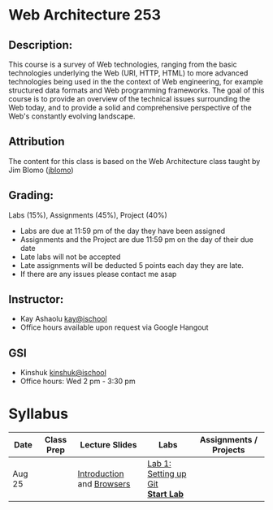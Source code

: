 # Web Architecture 253

## Description: 
This course is a survey of Web technologies, ranging from the basic technologies underlying the Web (URI, HTTP, HTML) to more advanced technologies being used in the the context of Web engineering, for example structured data formats and Web programming frameworks. The goal of this course is to provide an overview of the technical issues surrounding the Web today, and to provide a solid and comprehensive perspective of the Web's constantly evolving landscape.

## Attribution
The content for this class is based on the Web Architecture class taught by Jim Blomo ([jblomo](https://github.com/jblomo))

## Grading:
Labs (15%), Assignments (45%), Project (40%)
 - Labs are due at 11:59 pm of the day they have been assigned
 - Assignments and the Project are due 11:59 pm on the day of their due date
 - Late labs will not be accepted
 - Late assignments will be deducted 5 points each day they are late.
 - If there are any issues please contact me asap

## Instructor:
 - Kay Ashaolu <kay@ischool>
 - Office hours available upon request via Google Hangout
  
## GSI
 - Kinshuk <kinshuk@ischool>
 - Office hours: Wed 2 pm - 3:30 pm

# Syllabus

|  Date |  Class Prep | Lecture Slides | Labs | Assignments / Projects |
|---|---|---|---|---|
| Aug 25 |  | [Introduction](https://kayashaolu.github.io/webarch/html/Lecture%201%20-%20Introduction.html) and [Browsers](https://kayashaolu.github.io/webarch/html/Lecture%202%20-%20What%20is%20a%20web%20browser.html) | [Lab 1: Setting up Git](https://github.com/kayashaolu/webarch-lab-1)<br />**[Start Lab](https://bcourses.berkeley.edu/courses/1465770/assignments/7825536)** | | 
<!--
| Sep 2 | [Try HTML and CSS](https://kayashaolu.github.io/webarch/Class%20Prep%202%20-%20Try%20HTML%20and%20CSS.html) | [HTML](https://kayashaolu.github.io/webarch/Lecture%203%20-%20HTML.html) and [CSS](https://kayashaolu.github.io/webarch/Lecture%204%20-%20CSS.html) | [Lab 2: Create a simple web page](https://github.com/kayashaolu/webarch-lab-2)<br />**[Start Lab](https://bcourses.berkeley.edu/courses/1454280/assignments/7739281)** | [Assign 1: Build a Local Static Website](https://github.com/kayashaolu/webarch-assign-1)<br />**[Start Assignment](https://bcourses.berkeley.edu/courses/1454280/assignments/7739274)** |
| Sep 9 | [Let's learn some JavaScript](https://kayashaolu.github.io/webarch/Class%20Prep%203%20-%20Let's%20learn%20some%20JavaScript.html)| [JavaScript Basics I](https://kayashaolu.github.io/webarch/Lecture%205%20-%20JavaScript%20Basics%20I.html) and [II](https://kayashaolu.github.io/webarch/Lecture%206%20-%20JavaScript%20Basics%20II.html) | [Lab 3: Play around with JavaScript](https://github.com/kayashaolu/webarch-lab-3)<br />**[Start Lab](https://bcourses.berkeley.edu/courses/1454280/assignments/7740363)** | |
| Sep 16 | [HTML Forms: putting it all together](https://kayashaolu.github.io/webarch/Class%20Prep%204%20-%20HTML%20Forms:%20putting%20it%20all%20together.html) | [HTML Forms](https://kayashaolu.github.io/webarch/Lecture%207%20-%20HTML%20Forms.html) and [JavaScript and the DOM](https://kayashaolu.github.io/webarch/Lecture%208%20-%20JavaScript%20and%20the%20DOM.html) | [Lab 4: Fun with Forms](https://github.com/kayashaolu/webarch-lab-4)<br />**[Start Lab](https://bcourses.berkeley.edu/courses/1454280/assignments/7742832)** | |
| Sep 23 | [Internet Fundamentals I](https://kayashaolu.github.io/webarch/Class%20Prep%205%20-%20Internet%20Fundamentals%20I.html) | Nuts and Bolts: [URL's](https://kayashaolu.github.io/webarch/Lecture%209%20-%20Nuts%20and%20Bolts:%20URL's.html) and [HTTP](https://kayashaolu.github.io/webarch/Lecture%2010%20-%20Nuts%20and%20Bolts:%20HTTP.html) | [Lab 5: Using the terminal to browse the web](https://github.com/kayashaolu/webarch-lab-5)<br />**[Start Lab](https://bcourses.berkeley.edu/courses/1454280/assignments/7744559)** | Assignment 1 Due<br />[Assignment 2 assigned](https://github.com/kayashaolu/webarch-assign-2)<br />**[Start Assignment](https://bcourses.berkeley.edu/courses/1454280/assignments/7745619)**  |
| Sep 30 | [Programming your own server using NodeJS](https://kayashaolu.github.io/webarch/Class%20Prep%206%20-%20Programming%20your%20own%20server%20using%20NodeJS.html) | Server Programming [I](https://kayashaolu.github.io/webarch/Lecture%2011%20-%20Server%20Programming%20I.html) and [II](https://kayashaolu.github.io/webarch/Lecture%2012%20-%20Server%20Programming%20II.html) | Lab 6: [Create our first web server](https://github.com/kayashaolu/webarch-lab-6)<br />**[Start Lab](https://bcourses.berkeley.edu/courses/1454280/assignments/7746464)** | |
| Oct 7 | [Dynamic web pages](https://kayashaolu.github.io/webarch/Class%20Prep%207%20-%20Dynamic%20Web%20Pages.html) | [Dynamic Web Pages](https://kayashaolu.github.io/webarch/Lecture%2013%20-%20Dynamic%20Web%20Pages.html) and [Sending data to web servers](https://kayashaolu.github.io/webarch/Lecture%2014%20-%20Sending%20data%20to%20web%20servers.html) | [Lab 7: Using POST](https://github.com/kayashaolu/webarch-lab-7)<br />**[Start Lab](https://bcourses.berkeley.edu/courses/1454280/assignments/7748271)** | |
| Oct 14 | [Internet Fundamentals II](https://kayashaolu.github.io/webarch/Class%20Prep%208%20-%20Internet%20Fundamentals%20II.html) | Nuts and Bolts: [Networking](https://kayashaolu.github.io/webarch/Lecture%2015%20-%20Networking.html), and [TCP and DNS](https://kayashaolu.github.io/webarch/Lecture%2016%20-%20TCP%20and%20DNS.html) | [Lab 8: Understanding DNS and IP](https://github.com/kayashaolu/webarch-lab-8)<br />**[Start Lab](https://bcourses.berkeley.edu/courses/1454280/assignments/7749303)**  | Assignment 2 Due<br />[Assignment 3 Assigned](https://github.com/kayashaolu/webarch-assign-3/blob/master/README.md)<br />**[Start Assignment](https://bcourses.berkeley.edu/courses/1454280/assignments/7750804)** |
| Oct 21 | [What is an API?](https://kayashaolu.github.io/webarch/Class%20Prep%209%20-%20What%20is%20an%20API%3F.html) | [API's](https://kayashaolu.github.io/webarch/Lecture%2017%20-%20API.html) and [REST](https://kayashaolu.github.io/webarch/Lecture%2018%20-%20REST.html) | [Lab 9: Create your own API](https://github.com/kayashaolu/webarch-lab-9)<br/>**[Start Lab](https://bcourses.berkeley.edu/courses/1454280/assignments/7751276)**  | [Group Project Part 1 Assigned](https://github.com/kayashaolu/webarch-project)<br />**[Start Project Part I](https://bcourses.berkeley.edu/courses/1454280/assignments/7751460)**  |
| Oct 28 | [RDBMS and NoSQL](https://kayashaolu.github.io/webarch/Class%20Prep%2010%20-%20RDBMS%20vs%20NoSQL.html) | Storage Systems [I](https://kayashaolu.github.io/webarch/Lecture%2019%20-%20Storage%20Systems%20I.html) and [II](https://kayashaolu.github.io/webarch/Lecture%2020%20-%20Storage%20Systems%20II.html) | [Lab 10: Add a database to your API](https://github.com/kayashaolu/webarch-lab-10)<br />**[Start Lab](https://bcourses.berkeley.edu/courses/1454280/assignments/7752896)** | Group Project Part 1 Due |
| Nov 4 | | [What is the cloud](https://kayashaolu.github.io/webarch/Lecture%2021%20-%20What%20is%20the%20cloud.html) and [cloud web architecture](https://kayashaolu.github.io/webarch/Lecture%2022%20-%20Cloud%20Web%20Architecture.html) | Group Project Kick off | [Group Project Part 2 Assigned](https://github.com/kayashaolu/webarch-project)<br />**[Start Project Part II](https://bcourses.berkeley.edu/courses/1454280/assignments/7754342)** |
| Nov 11 |  |  Academic Holiday | | |
| Nov 18 | | Bookmarklets and Web Scraping | Work on Project | Assignment 3 Due Wed 11/16 |
| Nov 25 | | Academic Holiday | | |
| Dec 2 | | Presentation Prep | Work on Project | |
| Dec 9 | | Group Presentations | | Group Project Part 2 Due |
-->
